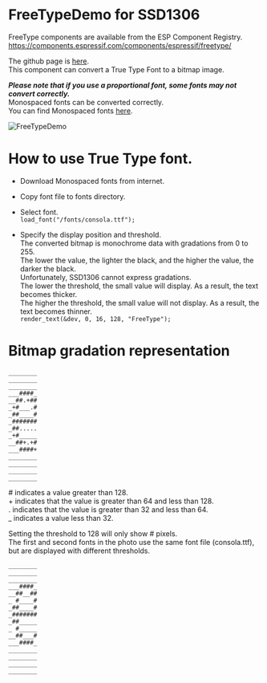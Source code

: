 # FreeTypeDemo for SSD1306

FreeType components are available from the ESP Component Registry.   
https://components.espressif.com/components/espressif/freetype/   

The github page is [here](https://github.com/espressif/idf-extra-components/tree/master/freetype).   
This component can convert a True Type Font to a bitmap image.   

___Please note that if you use a proportional font, some fonts may not convert correctly.___   
Monospaced fonts can be converted correctly.   
You can find Monospaced fonts [here](https://en.wikipedia.org/wiki/List_of_monospaced_typefaces).   

![FreeTypeDemo](https://github.com/user-attachments/assets/13892a84-8ed8-48b9-8e1e-8e1f7235f8cb)

# How to use True Type font.

- Download Monospaced fonts from internet.

- Copy font file to fonts directory.

- Select font.   
  ```load_font("/fonts/consola.ttf");```

- Specify the display position and threshold.   
  The converted bitmap is monochrome data with gradations from 0 to 255.   
  The lower the value, the lighter the black, and the higher the value, the darker the black.   
  Unfortunately, SSD1306 cannot express gradations.   
  The lower the threshold, the small value will display. As a result, the text becomes thicker.   
  The higher the threshold, the small value will not display. As a result, the text becomes thinner.   
  ```render_text(&dev, 0, 16, 128, "FreeType");```


# Bitmap gradation representation
```
________
________
________
___####_
__##.+##
_+#___.#
_##____#
_#######
_##.....
_+#_____
__##+.+#
___####+
________
________
________
________
```

\# indicates a value greater than 128.   
\+ indicates that the value is greater than 64 and less than 128.   
. indicates that the value is greater than 32 and less than 64.   
_ indicates a value less than 32.

Setting the threshold to 128 will only show # pixels.   
The first and second fonts in the photo use the same font file (consola.ttf), but are displayed with different thresholds.   
```
________
________
________
___####_
__##__##
_ #____#
_##____#
_#######
_##_____
_ #_____
__##___#
___####_
________
________
________
________
```
